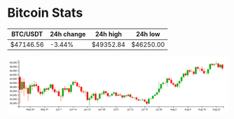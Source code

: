 # Bitcoin Stats

BTC/USDT|24h change|24h high|24h low|
|---|---|---|---|
|$47146.56|-3.44%|$49352.84|$46250.00|

<img src="./chart.svg">
